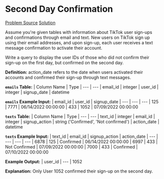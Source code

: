 # Second Day Confirmation

[Problem Source](https://datalemur.com/questions/second-day-confirmation)
[Solution](solutions/029_second_day_confirmation.sql)

Assume you're given tables with information about TikTok user sign-ups and confirmations through email and text. New users on TikTok sign up using their email addresses, and upon sign-up, each user receives a text message confirmation to activate their account.

Write a query to display the user IDs of those who did not confirm their sign-up on the first day, but confirmed on the second day.

**Definition:**
action_date refers to the date when users activated their accounts and confirmed their sign-up through text messages.

**`emails` Table:**
| Column Name | Type
| --- | ---
| email_id | integer
| user_id | integer
| signup_date | datetime

**`emails` Example Input:**
| email_id | user_id | signup_date
| --- | --- | ---
| 125 | 7771 | 06/14/2022 00:00:00
| 433 | 1052 | 07/09/2022 00:00:00

**`texts` Table:**
| Column Name | Type
| --- | ---
| text_id | integer
| email_id | integer
| signup_action | string ('Confirmed', 'Not confirmed')
| action_date | datetime

**`texts` Example Input:**
| text_id | email_id | signup_action | action_date
| --- | --- | --- | ---
| 6878 | 125 | Confirmed | 06/14/2022 00:00:00
| 6997 | 433 | Not Confirmed | 07/09/2022 00:00:00
| 7000 | 433 | Confirmed | 07/10/2022 00:00:00

**Example Output:**
| user_id
| ---
| 1052

**Explanation:**
Only User 1052 confirmed their sign-up on the second day.
